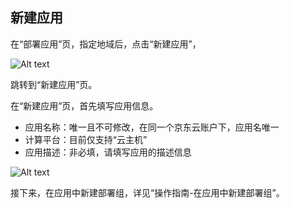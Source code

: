 ## 新建应用

在“部署应用”页，指定地域后，点击“新建应用”，

![Alt text](https://github.com/jdcloudcom/cn/blob/codedeploy/image/CodeDeploy/operation1.png)

跳转到“新建应用”页。

在“新建应用”页，首先填写应用信息。

- 应用名称：唯一且不可修改，在同一个京东云账户下，应用名唯一
- 计算平台：目前仅支持“云主机”
- 应用描述：非必填，请填写应用的描述信息

![Alt text](https://github.com/jdcloudcom/cn/blob/codedeploy/image/CodeDeploy/operation18.png)

接下来，在应用中新建部署组，详见“操作指南-在应用中新建部署组”。
